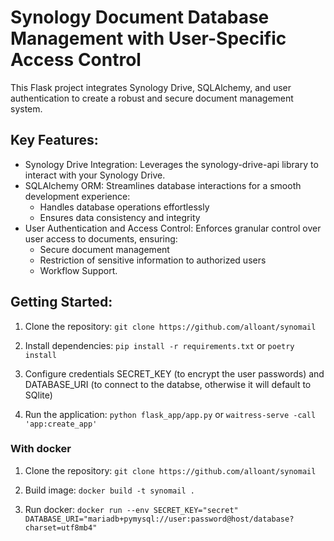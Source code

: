 # Synology Document Database Management with User-Specific Access Control

This Flask project integrates Synology Drive, SQLAlchemy, and user authentication to create a robust and secure document management system.

## Key Features:

* Synology Drive Integration: Leverages the synology-drive-api library to interact with your Synology Drive.
* SQLAlchemy ORM: Streamlines database interactions for a smooth development experience:
    * Handles database operations effortlessly
    * Ensures data consistency and integrity
* User Authentication and Access Control: Enforces granular control over user access to documents, ensuring:
    * Secure document management
    * Restriction of sensitive information to authorized users
    * Workflow Support.

## Getting Started:


1. Clone the repository: `git clone https://github.com/alloant/synomail`

2. Install dependencies: `pip install -r requirements.txt` or `poetry install`

3. Configure credentials SECRET_KEY (to encrypt the user passwords) and DATABASE_URI (to connect to the databse, otherwise it will default to SQlite)

4. Run the application: `python flask_app/app.py` or `waitress-serve -call 'app:create_app'`

### With docker

1. Clone the repository: `git clone https://github.com/alloant/synomail`

2. Build image: `docker build -t synomail .`

3. Run docker: `docker run --env SECRET_KEY="secret" DATABASE_URI="mariadb+pymysql://user:password@host/database?charset=utf8mb4"`

